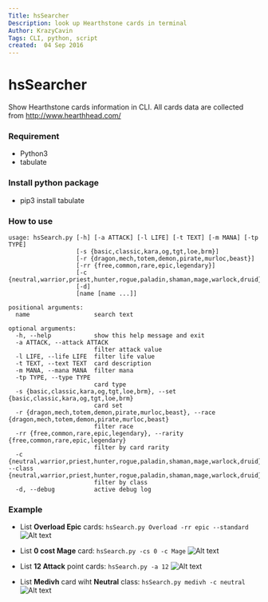 ```yaml
---
Title: hsSearcher
Description: look up Hearthstone cards in terminal
Author: KrazyCavin
Tags: CLI, python, script
created:  04 Sep 2016
---
```


hsSearcher
==========
Show Hearthstone cards information in CLI. All cards data are collected from http://www.hearthhead.com/

### Requirement
* Python3
* tabulate

### Install python package
* pip3 install tabulate

### How to use
```
usage: hsSearch.py [-h] [-a ATTACK] [-l LIFE] [-t TEXT] [-m MANA] [-tp TYPE]
                   [-s {basic,classic,kara,og,tgt,loe,brm}]
                   [-r {dragon,mech,totem,demon,pirate,murloc,beast}]
                   [-rr {free,common,rare,epic,legendary}]
                   [-c {neutral,warrior,priest,hunter,rogue,paladin,shaman,mage,warlock,druid}]
                   [-d]
                   [name [name ...]]

positional arguments:
  name                  search text

optional arguments:
  -h, --help            show this help message and exit
  -a ATTACK, --attack ATTACK
                        filter attack value
  -l LIFE, --life LIFE  filter life value
  -t TEXT, --text TEXT  card description
  -m MANA, --mana MANA  filter mana
  -tp TYPE, --type TYPE
                        card type
  -s {basic,classic,kara,og,tgt,loe,brm}, --set {basic,classic,kara,og,tgt,loe,brm}
                        card set
  -r {dragon,mech,totem,demon,pirate,murloc,beast}, --race {dragon,mech,totem,demon,pirate,murloc,beast}
                        filter race
  -rr {free,common,rare,epic,legendary}, --rarity {free,common,rare,epic,legendary}
                        filter by card rarity
  -c {neutral,warrior,priest,hunter,rogue,paladin,shaman,mage,warlock,druid}, --class {neutral,warrior,priest,hunter,rogue,paladin,shaman,mage,warlock,druid}
                        filter by class
  -d, --debug           active debug log
```

### Example
* List **Overload Epic** cards: ```hsSearch.py Overload -rr epic --standard```
![Alt text](https://github.com/KrazyCavin/hsSearch/blob/master/example/usage1.png "use case 1")

* List **0 cost Mage** card: ```hsSearch.py -cs 0 -c Mage```
![Alt text](https://github.com/KrazyCavin/hsSearch/blob/master/example/usage2.png "use case 2")

* List **12 Attack** point cards: ```hsSearch.py -a 12```
![Alt text](https://github.com/KrazyCavin/hsSearch/blob/master/example/usage3.png "use case 3")

* List **Medivh** card wiht **Neutral** class: ```hsSearch.py medivh -c neutral```
![Alt text](https://github.com/KrazyCavin/hsSearch/blob/master/example/usage4.png "use case 4")
